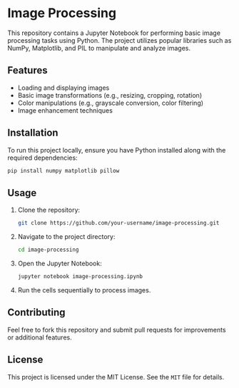 # Image Processing

This repository contains a Jupyter Notebook for performing basic image processing tasks using Python. The project utilizes popular libraries such as NumPy, Matplotlib, and PIL to manipulate and analyze images.

## Features
- Loading and displaying images
- Basic image transformations (e.g., resizing, cropping, rotation)
- Color manipulations (e.g., grayscale conversion, color filtering)
- Image enhancement techniques

## Installation
To run this project locally, ensure you have Python installed along with the required dependencies:

```sh
pip install numpy matplotlib pillow
```

## Usage
1. Clone the repository:
   ```sh
   git clone https://github.com/your-username/image-processing.git
   ```
2. Navigate to the project directory:
   ```sh
   cd image-processing
   ```
3. Open the Jupyter Notebook:
   ```sh
   jupyter notebook image-processing.ipynb
   ```
4. Run the cells sequentially to process images.

## Contributing
Feel free to fork this repository and submit pull requests for improvements or additional features.

## License
This project is licensed under the MIT License. See the `MIT` file for details.



